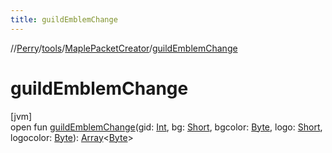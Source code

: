 ```yaml
---
title: guildEmblemChange
---
```

//[Perry](../../../index.html)/[tools](../index.html)/[MaplePacketCreator](index.html)/[guildEmblemChange](guild-emblem-change.html)



# guildEmblemChange



[jvm]\
open fun [guildEmblemChange](guild-emblem-change.html)(gid: [Int](https://kotlinlang.org/api/latest/jvm/stdlib/kotlin/-int/index.html), bg: [Short](https://kotlinlang.org/api/latest/jvm/stdlib/kotlin/-short/index.html), bgcolor: [Byte](https://kotlinlang.org/api/latest/jvm/stdlib/kotlin/-byte/index.html), logo: [Short](https://kotlinlang.org/api/latest/jvm/stdlib/kotlin/-short/index.html), logocolor: [Byte](https://kotlinlang.org/api/latest/jvm/stdlib/kotlin/-byte/index.html)): [Array](https://kotlinlang.org/api/latest/jvm/stdlib/kotlin/-array/index.html)<[Byte](https://kotlinlang.org/api/latest/jvm/stdlib/kotlin/-byte/index.html)>




